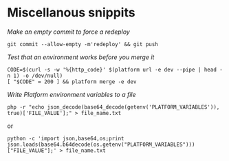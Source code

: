 # Miscellanous snippits

_Make an empty commit to force a redeploy_

```
git commit --allow-empty -m'redeploy' && git push
```

_Test that an environment works before you merge it_

```
CODE=$(curl -s -w '%{http_code}' $(platform url -e dev --pipe | head -n 1) -o /dev/null)
[ "$CODE" = 200 ] && platform merge -e dev
```

_Write Platform environment variables to a file_
```
php -r "echo json_decode(base64_decode(getenv('PLATFORM_VARIABLES')), true)['FILE_VALUE'];" > file_name.txt
```
or
```
python -c 'import json,base64,os;print json.loads(base64.b64decode(os.getenv("PLATFORM_VARIABLES")))["FILE_VALUE"];' > file_name.txt
```
